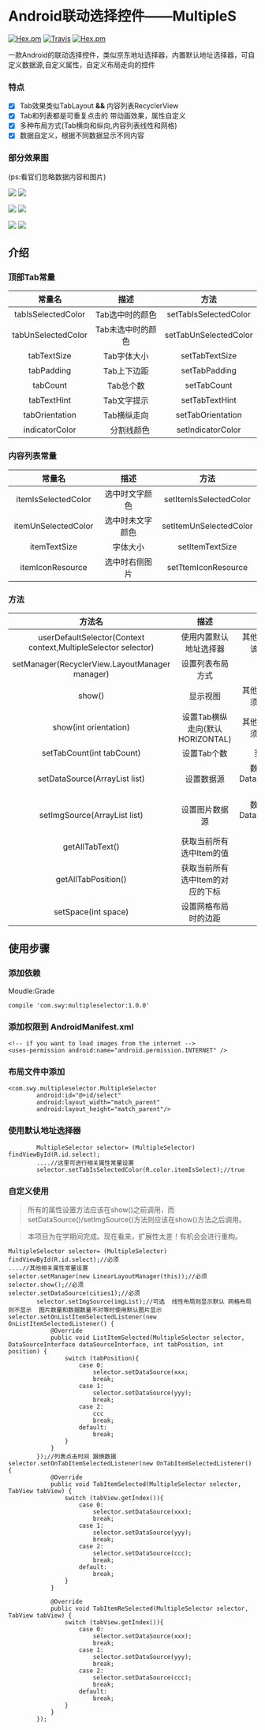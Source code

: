 # Android联动选择控件——MultipleS
[![Hex.pm](https://img.shields.io/hexpm/l/plug.svg)](https://github.com/yeshuwei/MultipleS/blob/master/LICENSE)
[![Travis](https://img.shields.io/travis/rust-lang/rust.svg)](https://travis-ci.org/yeshuwei/MultipleS)
[![Hex.pm](https://img.shields.io/badge/Download-1.0.0-orange.svg)](https://github.com/yeshuwei/MultipleS)

一款Android的联动选择控件，类似京东地址选择器，内置默认地址选择器，可自定义数据源,自定义属性，自定义布局走向的控件

### 特点
- [x] Tab效果类似TabLayout **&&** 内容列表RecyclerView
- [x] Tab和列表都是可重复点击的 带动画效果，属性自定义
- [x] 多种布局方式(Tab横向和纵向,内容列表线性和网格)
- [x] 数据自定义，根据不同数据显示不同内容
### 部分效果图
(ps:看官们忽略数据内容和图片)<br>

![](http://oquj35wa4.bkt.clouddn.com/multiples1.gif)
![](http://oquj35wa4.bkt.clouddn.com/multiples_dialog1.gif)<br>

![](http://oquj35wa4.bkt.clouddn.com/multiples.change_color1.gif)
![](http://oquj35wa4.bkt.clouddn.com/multiples_tab_horizontal_list_grid1.gif)<br>

![](http://oquj35wa4.bkt.clouddn.com/multiples_tab_vertical_list_linear1.gif)
![](http://oquj35wa4.bkt.clouddn.com/multiples_tab_vertical_list_grid1.gif)

## 介绍
### 顶部Tab常量

常量名 | 描述 | 方法
:--: | :--: | :--:
tabIsSelectedColor| Tab选中时的颜色|setTabIsSelectedColor
tabUnSelectedColor | Tab未选中时的颜色|setTabUnSelectedColor
tabTextSize|Tab字体大小 | setTabTextSize
tabPadding | Tab上下边距 | setTabPadding
tabCount | Tab总个数 | setTabCount
tabTextHint | Tab文字提示 | setTabTextHint
tabOrientation |Tab横纵走向 | setTabOrientation
indicatorColor |　分割线颜色|setIndicatorColor

### 内容列表常量
常量名 | 描述 | 方法
:--: | :--: | :--:
itemIsSelectedColor　|选中时文字颜色 |setItemIsSelectedColor
itemUnSelectedColor | 选中时未文字颜色 | setItemUnSelectedColor
itemTextSize | 字体大小 | setItemTextSize
itemIconResource | 选中时右侧图片 | setTtemIconResource

### 方法
方法名 | 描述 | 限制
:--: | :--: | :--:
userDefaultSelector(Context context,MultipleSelector selector) | 使用内置默认地址选择器 | 其他属性设置方法应该在其之前调用 
setManager(RecyclerView.LayoutManager manager) | 设置列表布局方式 | 无
show() | 显示视图 | 其他属性设置方法必须在其之前调用
show(int orientation) | 设置Tab横纵走向(默认HORIZONTAL) | 其他属性设置方法必须在其之前调用
setTabCount(int tabCount) | 设置Tab个数 | 至少大于两个
setDataSource(ArrayList list) | 设置数据源 | 数据源必须实现DataSourceInterface接口
setImgSource(ArrayList list) | 设置图片数据源 | 数据源必须实现DataSourceInterface接口
getAllTabText() | 获取当前所有选中Item的值 | 无
getAllTabPosition() | 获取当前所有选中Item的对应的下标 | 无
setSpace(int space) |设置网格布局时的边距 | 无

## 使用步骤

### 添加依赖

Moudle:Grade<br>

```
compile 'com.swy:multipleselector:1.0.0'
```

### 添加权限到 AndroidManifest.xml

```
<!-- if you want to load images from the internet -->
<uses-permission android:name="android.permission.INTERNET" /> 
```

### 布局文件中添加

```
<com.swy.multipleselector.MultipleSelector
        android:id="@+id/select"
        android:layout_width="match_parent"
        android:layout_height="match_parent"/>
```

### 使用默认地址选择器

```
        MultipleSelector selector= (MultipleSelector) findViewById(R.id.select);
        ....//这里可进行相关属性常量设置
        selector.setTabIsSelectedColor(R.color.itemIsSelect);//true
```
### 自定义使用

> 所有的属性设置方法应该在show()之前调用，而setDataSource()/setImgSource()方法则应该在show()方法之后调用。

> 本项目为在学期间完成。现在看来，扩展性太差！有机会会进行重构。

```
MultipleSelector selector= (MultipleSelector) findViewById(R.id.select);//必须
....//其他相关属性常量设置
selector.setManager(new LinearLayoutManager(this));//必须
selector.show();//必须
selector.setDataSource(cities1);//必须
        selector.setImgSource(imgList);//可选  线性布局则显示默认 网格布局则不显示  图片数量和数据数量不对等时使用默认图片显示
selector.setOnListItemSelectedListener(new OnListItemSelectedListener() {
            @Override
            public void ListItemSelected(MultipleSelector selector, DataSourceInterface dataSourceInterface, int tabPosition, int position) {
                switch (tabPosition){
                    case 0:
                        selector.setDataSource(xxx;
                        break;
                    case 1:
                        selector.setDataSource(yyy);
                        break;
                    case 2:
                        ccc
                        break;
                    default:
                        break;
                }
            }
        });//列表点击时间 跟换数据
selector.setOnTabItemSelectedListener(new OnTabItemSelectedListener() {
            @Override
            public void TabItemSelected(MultipleSelector selector, TabView tabView) {
                switch (tabView.getIndex()){
                    case 0:
                        selector.setDataSource(xxx);
                        break;
                    case 1:
                        selector.setDataSource(yyy);
                        break;
                    case 2:
                        selector.setDataSource(ccc);
                        break;
                    default:
                        break;
                }
            }

            @Override
            public void TabItemReSelected(MultipleSelector selector, TabView tabView) {
                switch (tabView.getIndex()){
                    case 0:
                        selector.setDataSource(xxx);
                        break;
                    case 1:
                        selector.setDataSource(yyy);
                        break;
                    case 2:
                        selector.setDataSource(ccc);
                        break;
                    default:
                        break;
                }
            }
        });
```

